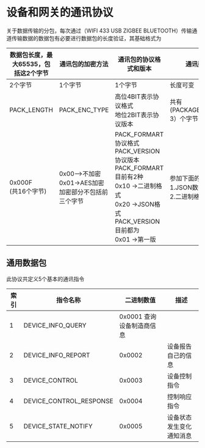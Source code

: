 # 设备和网关的通讯协议

关于数据传输的分包，每次通过（WIFI 433 USB ZIGBEE BLUETOOTH）传输通道传输数据的数据包有必要进行数据包的长度验证，其基础格式为

|数据包长度，最大65535，包括这2个字节|通讯包的加密方法|通讯包的协议格式和版本|通讯数据包|
|---|---|---|---|
|2个字节|1个字节|1个字节|长度可变|	 
|PACK_LENGTH|PACK_ENC_TYPE|高位4BIT表示协议格式<br>地位2BIT表示协议版本|共有 (PACKAGE_LENGTH-3）个字节长度	 |	
|0x000F<br>(共16个字节)|0x00–>不加密<br>0x01->AES加密<br>加密部分不包括前三个字节|PACK_FORMART 协议格式<br>PACK_VERSION 协议版本<br>PACK_FORMART 目前有2种<br>0x10 ->二进制格式<br>0x20 ->JSON格式<br>PACK_VERSION 目前都为<br>0x01 ->第一版<br>|参加下面的数据<br>1.JSON数据格式<br>2.二进制格式描述|

## 通用数据包
此协议共定义5个基本的通讯指令

|索引|指令名称|二进制数值|描述|
|---|---|---|--|
|1|DEVICE_INFO_QUERY|0x0001	查询设备制造商信息|
|2|DEVICE_INFO_REPORT|0x0002|设备报告自己的信息|
|3|DEVICE_CONTROL|0x0003|设备控制指令|
|4|DEVICE_CONTROL_RESPONSE|0x0004|控制响应指令|
|5|DEVICE_STATE_NOTIFY|0x0005|设备状态发生变化通知消息|


